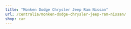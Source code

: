 ```yaml
---
title: "Monken Dodge Chrysler Jeep Ram Nissan"
url: /centralia/monken-dodge-chrysler-jeep-ram-nissan/
shop: car
---
```

